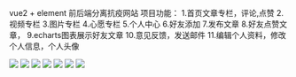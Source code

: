 vue2 + element 前后端分离抗疫网站
项目功能：
1.首页文章专栏，评论,点赞
2.视频专栏
3.图片专栏
4.心愿专栏
5.个人中心
6.好友添加
7.发布文章
8.好友点赞文章，
9.echarts图表展示好友文章
10.意见反馈，发送邮件
11.编辑个人资料，修改个人信息，个人头像

<img src='https://github.com/ashin98/Imgs/blob/main/vue2%E6%8A%97%E7%96%AB%E7%BD%91%E7%AB%99/1.jpg' />
<img src='https://github.com/ashin98/Imgs/blob/main/vue2%E6%8A%97%E7%96%AB%E7%BD%91%E7%AB%99/2.jpg' />
<img src='https://github.com/ashin98/Imgs/blob/main/vue2%E6%8A%97%E7%96%AB%E7%BD%91%E7%AB%99/3.jpg' />
<img src='https://github.com/ashin98/Imgs/blob/main/vue2%E6%8A%97%E7%96%AB%E7%BD%91%E7%AB%99/4.jpg' />
<img src='https://github.com/ashin98/Imgs/blob/main/vue2%E6%8A%97%E7%96%AB%E7%BD%91%E7%AB%99/6.jpg' />
<img src='https://github.com/ashin98/Imgs/blob/main/vue2%E6%8A%97%E7%96%AB%E7%BD%91%E7%AB%99/7.jpg' />
<img src='https://github.com/ashin98/Imgs/blob/main/vue2%E6%8A%97%E7%96%AB%E7%BD%91%E7%AB%99/9.jpg' />

